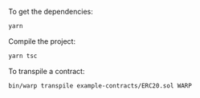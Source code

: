 To get the dependencies:
```bash
yarn
```

Compile the project:
```bash
yarn tsc
```

To transpile a contract:
```bash
bin/warp transpile example-contracts/ERC20.sol WARP
```
